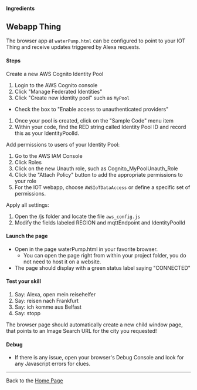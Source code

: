 #### Ingredients
## Webapp Thing<a id="title"></a>

The browser app at ```waterPump.html``` can be configured to point to your IOT Thing and receive updates triggered by Alexa requests.

#### Steps

Create a new AWS Cognito Identity Pool

1. Login to the AWS Cognito console
1. Click "Manage Federated Identities"
1. Click "Create new identity pool" such as ```MyPool```
 + Check the box to "Enable access to unauthenticated providers"
1. Once your pool is created, click on the "Sample Code" menu item
1. Within your code, find the RED string called Identity Pool ID and record this as your IdentityPoolId.

Add permissions to users of your Identity Pool:
1. Go to the AWS IAM Console
1. Click Roles
1. Click on the new Unauth role, such as Cognito_MyPoolUnauth_Role
1. Click the "Attach Policy" button to add the appropriate permissions to your role
1. For the IOT webapp, choose ```AWSIoTDataAccess``` or define a specific set of permissions.

Apply all settings:
1. Open the /js folder and locate the file ```aws_config.js```
1. Modify the fields labeled REGION and mqttEndpoint and IdentityPoolId

#### Launch the page
 + Open in the page waterPump.html in your favorite browser.
   + You can open the page right from within your project folder, you do not need to host it on a website.
 + The page should display with a green status label saying "CONNECTED"

#### Test your skill
1. Say: Alexa, open mein reisehelfer
1. Say: reisen nach Frankfurt
1. Say: ich komme aus Belfast
1. Say: stopp

The browser page should automatically create a new child window page, that points to an Image Search URL for the city you requested!

#### Debug
 * If there is any issue, open your browser's Debug Console and look for any Javascript errors for clues.


<hr />

Back to the [Home Page](../../README.md#title)

